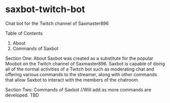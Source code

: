 # saxbot-twitch-bot
Chat bot for the Twitch channel of Saxmaster896

Table of Contents
1. About
2. Commands of Saxbot

Section One: About
Saxbot was created as a substitute for the popular Moobot on the Twitch channel of Saxmaster896. Saxbot is capable of doing all of the normal activities of a Twitch bot such as moderating chat and offering various commands to the streamer, along with other commands that allow Saxbot to interact with the members of the chatroom.

Section Two: Commands of Saxbot
//Will add as more commands are developed. TBD
